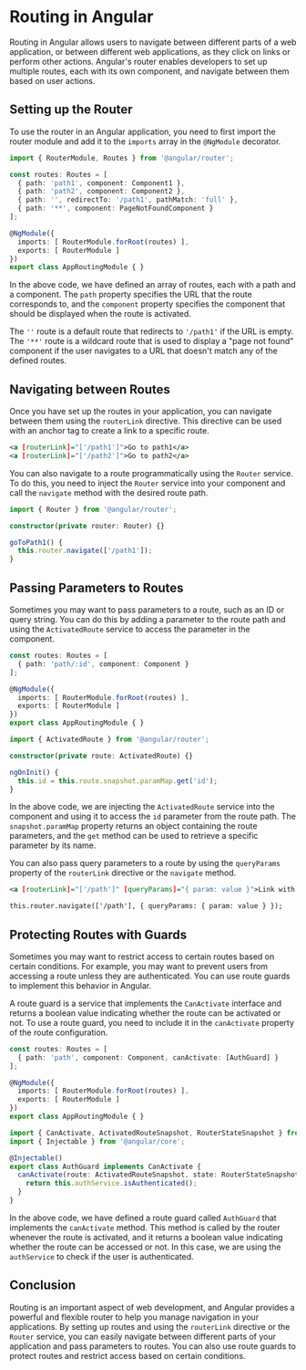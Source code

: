 # Routing in Angular

Routing in Angular allows users to navigate between different parts of a web application, or between different web applications, as they click on links or perform other actions. Angular's router enables developers to set up multiple routes, each with its own component, and navigate between them based on user actions.

## **Setting up the Router**

To use the router in an Angular application, you need to first import the router module and add it to the `imports` array in the `@NgModule` decorator.

```typescript
import { RouterModule, Routes } from '@angular/router';

const routes: Routes = [
  { path: 'path1', component: Component1 },
  { path: 'path2', component: Component2 },
  { path: '', redirectTo: '/path1', pathMatch: 'full' },
  { path: '**', component: PageNotFoundComponent }
];

@NgModule({
  imports: [ RouterModule.forRoot(routes) ],
  exports: [ RouterModule ]
})
export class AppRoutingModule { }
```

In the above code, we have defined an array of routes, each with a path and a component. The `path` property specifies the URL that the route corresponds to, and the `component` property specifies the component that should be displayed when the route is activated.

The `''` route is a default route that redirects to `'/path1'` if the URL is empty. The `'**'` route is a wildcard route that is used to display a "page not found" component if the user navigates to a URL that doesn't match any of the defined routes.

## **Navigating between Routes**

Once you have set up the routes in your application, you can navigate between them using the `routerLink` directive. This directive can be used with an anchor tag to create a link to a specific route.

```xml
<a [routerLink]="['/path1']">Go to path1</a>
<a [routerLink]="['/path2']">Go to path2</a>
```

You can also navigate to a route programmatically using the `Router` service. To do this, you need to inject the `Router` service into your component and call the `navigate` method with the desired route path.

```typescript
import { Router } from '@angular/router';

constructor(private router: Router) {}

goToPath1() {
  this.router.navigate(['/path1']);
}
```

## **Passing Parameters to Routes**

Sometimes you may want to pass parameters to a route, such as an ID or query string. You can do this by adding a parameter to the route path and using the `ActivatedRoute` service to access the parameter in the component.

```typescript
const routes: Routes = [
  { path: 'path/:id', component: Component }
];

@NgModule({
  imports: [ RouterModule.forRoot(routes) ],
  exports: [ RouterModule ]
})
export class AppRoutingModule { }
```

```typescript
import { ActivatedRoute } from '@angular/router';

constructor(private route: ActivatedRoute) {}

ngOnInit() {
  this.id = this.route.snapshot.paramMap.get('id');
}
```

In the above code, we are injecting the `ActivatedRoute` service into the component and using it to access the `id` parameter from the route path. The `snapshot.paramMap` property returns an object containing the route parameters, and the `get` method can be used to retrieve a specific parameter by its name.

You can also pass query parameters to a route by using the `queryParams` property of the `routerLink` directive or the `navigate` method.

```xml
<a [routerLink]="['/path']" [queryParams]="{ param: value }">Link with query params</a>

this.router.navigate(['/path'], { queryParams: { param: value } });
```

## **Protecting Routes with Guards**

Sometimes you may want to restrict access to certain routes based on certain conditions. For example, you may want to prevent users from accessing a route unless they are authenticated. You can use route guards to implement this behavior in Angular.

A route guard is a service that implements the `CanActivate` interface and returns a boolean value indicating whether the route can be activated or not. To use a route guard, you need to include it in the `canActivate` property of the route configuration.

```typescript
const routes: Routes = [
  { path: 'path', component: Component, canActivate: [AuthGuard] }
];

@NgModule({
  imports: [ RouterModule.forRoot(routes) ],
  exports: [ RouterModule ]
})
export class AppRoutingModule { }
```

```typescript
import { CanActivate, ActivatedRouteSnapshot, RouterStateSnapshot } from '@angular/router';
import { Injectable } from '@angular/core';

@Injectable()
export class AuthGuard implements CanActivate {
  canActivate(route: ActivatedRouteSnapshot, state: RouterStateSnapshot): boolean {
    return this.authService.isAuthenticated();
  }
}
```

In the above code, we have defined a route guard called `AuthGuard` that implements the `canActivate` method. This method is called by the router whenever the route is activated, and it returns a boolean value indicating whether the route can be accessed or not. In this case, we are using the `authService` to check if the user is authenticated.

## **Conclusion**

Routing is an important aspect of web development, and Angular provides a powerful and flexible router to help you manage navigation in your applications. By setting up routes and using the `routerLink` directive or the `Router` service, you can easily navigate between different parts of your application and pass parameters to routes. You can also use route guards to protect routes and restrict access based on certain conditions.
